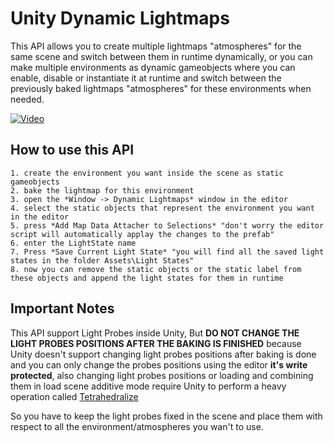 # Unity Dynamic Lightmaps

This API allows you to create multiple lightmaps "atmospheres" for the same scene and switch between them in runtime dynamically, or you can make multiple environments as dynamic gameobjects where you can enable, disable or instantiate it at runtime and switch between the previously baked lightmaps "atmospheres" for these environments when needed.

[![Video](https://img.youtube.com/vi/lF64g4dd0mw/0.jpg)](https://www.youtube.com/watch?v=lF64g4dd0mw)

## How to use this API

    1. create the environment you want inside the scene as static gameobjects
    2. bake the lightmap for this environment
    3. open the *Window -> Dynamic Lightmaps* window in the editor
    4. select the static objects that represent the environment you want in the editor 
    5. press *Add Map Data Attacher to Selections* "don't worry the editor script will automatically applay the changes to the prefab"
    6. enter the LightState name
    7. Press *Save Current Light State* "you will find all the saved light states in the folder Assets\Light States"
    8. now you can remove the static objects or the static label from these objects and append the light states for them in runtime

## Important Notes

This API support Light Probes inside Unity, But **DO NOT CHANGE THE LIGHT PROBES POSITIONS AFTER THE BAKING IS FINISHED** because Unity doesn't support changing light probes positions after baking is done and you can only change the probes positions using the editor **it's write protected**, also changing light probes positions or loading and combining them in load scene additive mode require Unity to perform a heavy operation called [Tetrahedralize](https://docs.unity3d.com/ScriptReference/LightProbes.Tetrahedralize.html)

So you have to keep the light probes fixed in the scene and place them with respect to all the environment/atmospheres you wan't to use.
